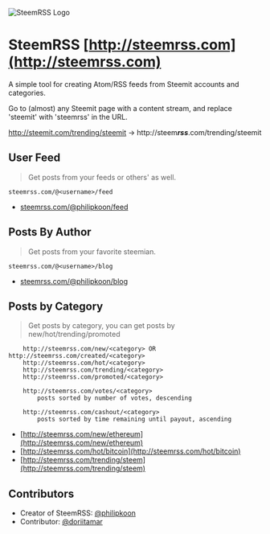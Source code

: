 <title>steemRSS</title>

![SteemRSS Logo](https://steemitimages.com/DQmfLTv5teUHGnXEJa1dkg1pU6WDoLLR5Czn3Tq9QgHjA9X/steemrss.png)

# SteemRSS [http://steemrss.com](http://steemrss.com)

A simple tool for creating Atom/RSS feeds from Steemit accounts and categories.

Go to (almost) any Steemit page with a content stream, and replace 'steemit' with 'steemrss' in the URL. 

http://steemit.com/trending/steemit -> http://steem***rss***.com/trending/steemit


## User Feed
> Get posts from your feeds or others' as well.

`steemrss.com/@<username>/feed`

*   [steemrss.com/@philipkoon/feed](http://steemrss.com/@philipkoon/feed)

## Posts By Author

> Get posts from your favorite steemian.

`steemrss.com/@<username>/blog`

*   [steemrss.com/@philipkoon/blog](http://steemrss.com/@philipkoon/blog)

## Posts by Category

> Get posts by category, you can get posts by new/hot/trending/promoted

        http://steemrss.com/new/<category> OR http://steemrss.com/created/<category>
        http://steemrss.com/hot/<category>
        http://steemrss.com/trending/<category>
        http://steemrss.com/promoted/<category>

        http://steemrss.com/votes/<category>
        	posts sorted by number of votes, descending

        http://steemrss.com/cashout/<category>
        	posts sorted by time remaining until payout, ascending

* [http://steemrss.com/new/ethereum](http://steemrss.com/new/ethereum)
* [http://steemrss.com/hot/bitcoin](http://steemrss.com/hot/bitcoin)
* [http://steemrss.com/trending/steem](http://steemrss.com/trending/steem)

## Contributors

* Creator of SteemRSS: [@philipkoon](http://steemit.com/@philipkoon)
* Contributor: [@doriitamar](http://steemit.com/@doriitamar)